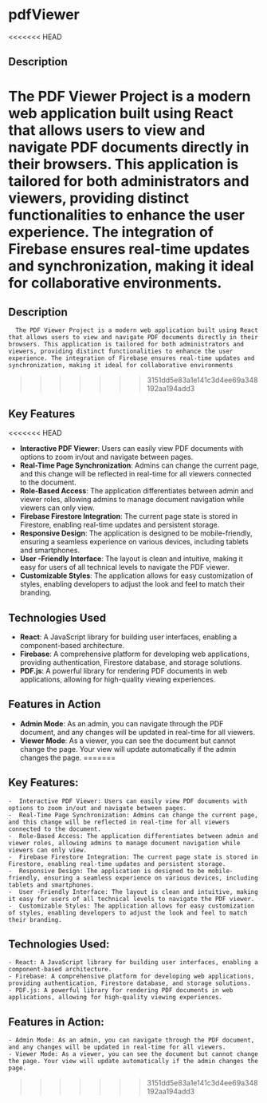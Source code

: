 # pdfViewer 

<<<<<<< HEAD
## Description

The PDF Viewer Project is a modern web application built using React that allows users to view and navigate PDF documents directly in their browsers. This application is tailored for both administrators and viewers, providing distinct functionalities to enhance the user experience. The integration of Firebase ensures real-time updates and synchronization, making it ideal for collaborative environments.
=======
 ## Description

      The PDF Viewer Project is a modern web application built using React that allows users to view and navigate PDF documents directly in their browsers. This application is tailored for both administrators and viewers, providing distinct functionalities to enhance the user experience. The integration of Firebase ensures real-time updates and synchronization, making it ideal for collaborative environments
    
>>>>>>> 3151dd5e83a1e141c3d4ee69a348192aa194add3

## Key Features

<<<<<<< HEAD
- **Interactive PDF Viewer**: Users can easily view PDF documents with options to zoom in/out and navigate between pages.
- **Real-Time Page Synchronization**: Admins can change the current page, and this change will be reflected in real-time for all viewers connected to the document.
- **Role-Based Access**: The application differentiates between admin and viewer roles, allowing admins to manage document navigation while viewers can only view.
- **Firebase Firestore Integration**: The current page state is stored in Firestore, enabling real-time updates and persistent storage.
- **Responsive Design**: The application is designed to be mobile-friendly, ensuring a seamless experience on various devices, including tablets and smartphones.
- **User -Friendly Interface**: The layout is clean and intuitive, making it easy for users of all technical levels to navigate the PDF viewer.
- **Customizable Styles**: The application allows for easy customization of styles, enabling developers to adjust the look and feel to match their branding.

## Technologies Used

- **React**: A JavaScript library for building user interfaces, enabling a component-based architecture.
- **Firebase**: A comprehensive platform for developing web applications, providing authentication, Firestore database, and storage solutions.
- **PDF.js**: A powerful library for rendering PDF documents in web applications, allowing for high-quality viewing experiences.

## Features in Action

- **Admin Mode**: As an admin, you can navigate through the PDF document, and any changes will be updated in real-time for all viewers.
- **Viewer Mode**: As a viewer, you can see the document but cannot change the page. Your view will update automatically if the admin changes the page.
=======
## Key Features:

    -  Interactive PDF Viewer: Users can easily view PDF documents with options to zoom in/out and navigate between pages.
    -  Real-Time Page Synchronization: Admins can change the current page, and this change will be reflected in real-time for all viewers connected to the document.
    -  Role-Based Access: The application differentiates between admin and viewer roles, allowing admins to manage document navigation while viewers can only view.
    -  Firebase Firestore Integration: The current page state is stored in Firestore, enabling real-time updates and persistent storage.
    -  Responsive Design: The application is designed to be mobile-friendly, ensuring a seamless experience on various devices, including tablets and smartphones.
    -  User -Friendly Interface: The layout is clean and intuitive, making it easy for users of all technical levels to navigate the PDF viewer.
    -  Customizable Styles: The application allows for easy customization of styles, enabling developers to adjust the look and feel to match their branding.

## Technologies Used:

    - React: A JavaScript library for building user interfaces, enabling a component-based architecture.
    - Firebase: A comprehensive platform for developing web applications, providing authentication, Firestore database, and storage solutions.
    - PDF.js: A powerful library for rendering PDF documents in web applications, allowing for high-quality viewing experiences.

## Features in Action:

    - Admin Mode: As an admin, you can navigate through the PDF document, and any changes will be updated in real-time for all viewers.
    - Viewer Mode: As a viewer, you can see the document but cannot change the page. Your view will update automatically if the admin changes the page.
>>>>>>> 3151dd5e83a1e141c3d4ee69a348192aa194add3
